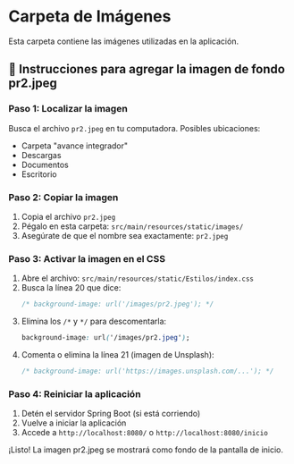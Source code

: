 # Carpeta de Imágenes

Esta carpeta contiene las imágenes utilizadas en la aplicación.

## 📸 Instrucciones para agregar la imagen de fondo pr2.jpeg

### Paso 1: Localizar la imagen
Busca el archivo `pr2.jpeg` en tu computadora. Posibles ubicaciones:
- Carpeta "avance integrador"
- Descargas
- Documentos
- Escritorio

### Paso 2: Copiar la imagen
1. Copia el archivo `pr2.jpeg`
2. Pégalo en esta carpeta: `src/main/resources/static/images/`
3. Asegúrate de que el nombre sea exactamente: `pr2.jpeg`

### Paso 3: Activar la imagen en el CSS
1. Abre el archivo: `src/main/resources/static/Estilos/index.css`
2. Busca la línea 20 que dice:
   ```css
   /* background-image: url('/images/pr2.jpeg'); */
   ```
3. Elimina los `/*` y `*/` para descomentarla:
   ```css
   background-image: url('/images/pr2.jpeg');
   ```
4. Comenta o elimina la línea 21 (imagen de Unsplash):
   ```css
   /* background-image: url('https://images.unsplash.com/...'); */
   ```

### Paso 4: Reiniciar la aplicación
1. Detén el servidor Spring Boot (si está corriendo)
2. Vuelve a iniciar la aplicación
3. Accede a `http://localhost:8080/` o `http://localhost:8080/inicio`

¡Listo! La imagen pr2.jpeg se mostrará como fondo de la pantalla de inicio.
